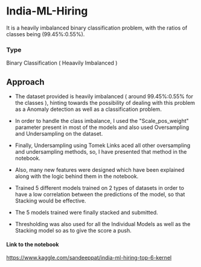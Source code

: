 # India-ML-Hiring

It is a heavily imbalanced binary classification problem, with the ratios of classes being (99.45%:0.55%).

### Type
Binary Classification ( Heaavily Imbalanced )

## Approach
- The dataset provided is heavily imbalanced ( around 99.45%:0.55% for the classes ), hinting towards the possibility of dealing with this problem as a Anomaly detection as well as a classification problem.

- In order to handle the class imbalance, I used the "Scale_pos_weight" parameter present in most of the models and also used Oversampling and Undersampling on the dataset.

- Finally, Undersampling using Tomek Links aced all other oversampling and undersampling methods, so, I have presented that method in the notebook.

- Also, many new features were designed which have been explained along with the logic behind them in the notebook.

- Trained 5 different models trained on 2 types of datasets in order to have a low correlation between the predictions of the model, so that Stacking would be effective.

- The 5 models trained were finally stacked and submitted.

- Thresholding was also used for all the Individual Models as well as the Stacking model so as to give the score a push.


#### Link to the notebook
https://www.kaggle.com/sandeeppat/india-ml-hiring-top-6-kernel
